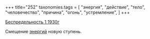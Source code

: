 +++
title="252"
taxonomies.tags = [
 "энергия",
 "действие",
 "тело",
 "человечество",
 "причина",
 "огонь",
 "устремление",
]
+++

[Беспредельность 1 1930г](/agni/1930)

Смещение [энергий](/tags/человечество) новую ступень.